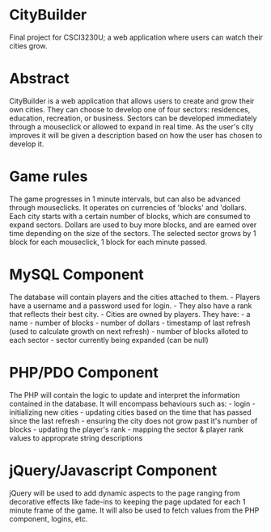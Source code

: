 # CityBuilder
Final project for CSCI3230U; a web application where users can watch their cities grow.

# Abstract
CityBuilder is a web application that allows users to create and grow their own
cities. They can choose to develop one of four sectors: residences, education,
recreation, or business. Sectors can be developed immediately through a
mouseclick or allowed to expand in real time. As the user's city improves it
will be given a description based on how the user has chosen to develop it.

# Game rules
The game progresses in 1 minute intervals, but can also be advanced through
mouseclicks. It operates on currencies of 'blocks' and 'dollars. Each city
starts with a certain number of blocks, which are consumed to expand sectors.
Dollars are used to buy more blocks, and are earned over time depending on the
size of the sectors. The selected sector grows by 1 block for each mouseclick,
1 block for each minute passed.

# MySQL Component
The database will contain players and the cities attached to them.
    - Players have a username and a password used for login.
        - They also have a rank that reflects their best city.
    - Cities are owned by players. They have:
        - a name
        - number of blocks
        - number of dollars
        - timestamp of last refresh (used to calculate growth on next refresh)
        - number of blocks alloted to each sector
        - sector currently being expanded (can be null)

# PHP/PDO Component
The PHP will contain the logic to update and interpret the information 
contained in the database. It will encompass behaviours such as:
    - login
    - initializing new cities
    - updating cities based on the time that has passed since the last refresh
    - ensuring the city does not grow past it's number of blocks
    - updating the player's rank
    - mapping the sector & player rank values to approprate string descriptions
    
# jQuery/Javascript Component
jQuery will be used to add dynamic aspects to the page ranging from decorative
effects like fade-ins to keeping the page updated for each 1 minute frame of
the game. It will also be used to fetch values from the PHP component, logins,
etc.
